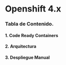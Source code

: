 # Openshift 4.x


### Tabla de Contenido.
#### 1. Code Ready Containers
#### 2. Arquitectura
#### 3. Despliegue Manual
